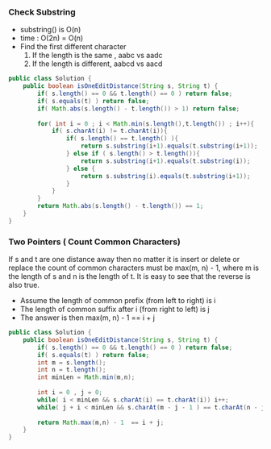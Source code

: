### Check Substring

* substring() is O(n)
* time : O(2n) = O(n)
* Find the first different character
	1. If the length is the same , aabc  vs aadc
	2. If the length is different, aabcd vs aacd  

```java
public class Solution {
    public boolean isOneEditDistance(String s, String t) {
        if( s.length() == 0 && t.length() == 0 ) return false;
        if( s.equals(t) ) return false;
        if( Math.abs(s.length() - t.length()) > 1) return false;
        
        for( int i = 0 ; i < Math.min(s.length(),t.length()) ; i++){
            if( s.charAt(i) != t.charAt(i)){
                if( s.length() == t.length() ){
                    return s.substring(i+1).equals(t.substring(i+1));
                } else if ( s.length() > t.length()){
                    return s.substring(i+1).equals(t.substring(i));
                } else {
                    return s.substring(i).equals(t.substring(i+1));
                }
            }
        }
        return Math.abs(s.length() - t.length()) == 1;
    }
}
```


### Two Pointers ( Count Common Characters)
If s and t are one distance away then no matter it is insert or delete or replace the count of common characters must be max(m, n) - 1, where m is the length of s and n is the length of t. It is easy to see that the reverse is also true.

* Assume the length of common prefix (from left to right) is i 
* The length of common suffix after i (from right to left) is j
* The answer is then max(m, n) - 1 == i + j


```java
public class Solution {
    public boolean isOneEditDistance(String s, String t) {
        if( s.length() == 0 && t.length() == 0 ) return false;
        if( s.equals(t) ) return false;
        int m = s.length();
        int n = t.length();
        int minLen = Math.min(m,n);
        
        int i = 0 , j = 0;
        while( i < minLen && s.charAt(i) == t.charAt(i)) i++;   
        while( j + i < minLen && s.charAt(m - j - 1 ) == t.charAt(n - j - 1)) j++;    
    
        return Math.max(m,n) - 1  == i + j; 
    }
}
```